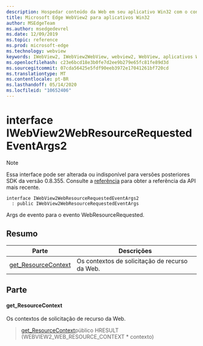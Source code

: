 ```yaml
---
description: Hospedar conteúdo da Web em seu aplicativo Win32 com o controle WebView2 do Microsoft Edge
title: Microsoft Edge WebView2 para aplicativos Win32
author: MSEdgeTeam
ms.author: msedgedevrel
ms.date: 12/09/2019
ms.topic: reference
ms.prod: microsoft-edge
ms.technology: webview
keywords: IWebView2, IWebView2WebView, webview2, WebView, aplicativos Win32, Win32, Edge
ms.openlocfilehash: c23e6bcd18e3b0fe7d2ee9b279e65fc81fe89d3d
ms.sourcegitcommit: 07cda56425e5fdf90eeb3972e17041261bf720cd
ms.translationtype: MT
ms.contentlocale: pt-BR
ms.lasthandoff: 05/14/2020
ms.locfileid: "10652406"
---
```

# interface IWebView2WebResourceRequestedEventArgs2 

> [!NOTE]
> Essa interface pode ser alterada ou indisponível para versões posteriores SDK da versão 0.8.355. Consulte a [referência](../../../webview2-api-reference.md) para obter a referência da API mais recente.

```
interface IWebView2WebResourceRequestedEventArgs2
  : public IWebView2WebResourceRequestedEventArgs
```

Args de evento para o evento WebResourceRequested.

## Resumo

 Parte                        | Descrições
--------------------------------|---------------------------------------------
[get_ResourceContext](#get_resourcecontext) | Os contextos de solicitação de recurso da Web.

## Parte

#### get_ResourceContext 

Os contextos de solicitação de recurso da Web.

> [get_ResourceContext](#get_resourcecontext)público HRESULT (WEBVIEW2_WEB_RESOURCE_CONTEXT * contexto)

